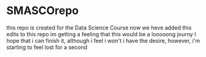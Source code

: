 # SMASCOrepo
this repo is created for the Data Science Course
now we heve added this edits to this repo
im getting a feeling that this would be a looooong journy
I hope that i can finish it, although i feel i won't
i have the desire, however, i'm starting to feel lost for a second
